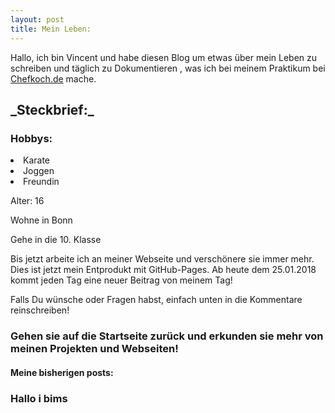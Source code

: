 ```yaml
---
layout: post
title: Mein Leben:
---
```


Hallo, ich bin Vincent und habe diesen Blog um etwas über mein Leben zu schreiben und täglich zu Dokumentieren , was ich bei meinem Praktikum bei <a href="https://www.chefkoch.de/">Chefkoch.de</a> mache.



<h2>_Steckbrief:_</h2>
<h3>Hobbys:</h3> 
<li>Karate</li>
<li>Joggen</li>
<li>Freundin</li>


Alter: 16

Wohne in Bonn

Gehe in die 10. Klasse

Bis jetzt arbeite ich an meiner Webseite und verschönere sie immer mehr. Dies ist jetzt mein Entprodukt mit GitHub-Pages. Ab heute dem 25.01.2018 kommt jeden Tag eine neuer Beitrag von meinem Tag!

Falls Du wünsche oder Fragen habst, einfach unten in die Kommentare reinschreiben!

<h3>Gehen sie auf die Startseite zurück und erkunden sie mehr von meinen Projekten und Webseiten!</h3>



<h4 class="font-family">Meine bisherigen posts:</h4>

<h3>Hallo i bims</h3>